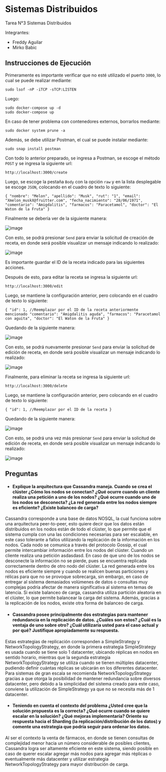 # Sistemas Distribuidos
Tarea N°3 Sistemas Distribuidos

Integrantes:
- Freddy Aguilar
- Mirko Babic

## Instrucciones de Ejecución

Primeramente es importante verificar que no esté utilizado el puerto `3000`, lo cual se puede realizar mediante:

```
sudo lsof -nP -iTCP -sTCP:LISTEN
```

Luego:

```
sudo docker-compose up -d
sudo docker-compose up
```
En caso de tener problema con contenedores externos, borrarlos mediante:

```
sudo docker system prune -a
```

Además, se debe utilizar Postman, el cual se puede instalar mediante:

```
sudo snap install postman
```

Con todo lo anterior preparado, se ingresa a Postman, se escoge el método `POST` y se ingresa la siguiente url:

`http://localhost:3000/create`

Luego, se escoge la pestaña `Body` con la opción `raw` y en la lista desplegable se escoge `JSON`, colocando en el cuadro de texto lo siguiente:

`{
 "nombre": "Melon",
 "apellido": "Musk",
 "rut": "1",
 "email": "Xmelon_muskX@fruitter.com",
 "fecha_nacimiento": "28/06/1971",
 "comentario": "Amigdalitis",
 "farmacos": "Paracetamol",
 "doctor": "El Waton de la Fruta"
}`

Finalmente se debería ver de la siguiente manera:

![image](https://user-images.githubusercontent.com/103700122/175848703-b0df3ca3-9d96-406d-a1b5-243e36900401.png)

Con esto, se podrá presionar `Send` para enviar la solicitud de creación de receta, en donde será posible visualizar un mensaje indicando lo realizado:

![image](https://user-images.githubusercontent.com/103700122/175848757-d50725d7-5344-4bf1-8a53-61576a2d773f.png)

Es importante guardar el ID de la receta indicado para las siguientes acciones.

Después de esto, para editar la receta se ingresa la siguiente url:

`http://localhost:3000/edit`

Luego, se mantiene la configuración anterior, pero colocando en el cuadro de texto lo siguiente: 

`{
 "id": 1, //Reemplazar por el ID de la receta anteriormente mencionado
 "comentario": "Amigdalitis aguda",
 "farmacos": "Paracetamol con aguita",
 "doctor": "El Waton de la Fruta"
}`

Quedando de la siguiente manera:

![image](https://user-images.githubusercontent.com/103700122/175848988-6326cd9f-451a-4de7-a070-0d8a99ca81e6.png)

Con esto, se podrá nuevamente presionar `Send` para enviar la solicitud de edición de receta, en donde será posible visualizar un mensaje indicando lo realizado:

![image](https://user-images.githubusercontent.com/103700122/175848803-194f1b8d-025b-4ea2-8700-6c9bcd19caf8.png)

Finalmente, para eliminar la receta se ingresa la siguiente url:

`http://localhost:3000/delete`

Luego, se mantiene la configuración anterior, pero colocando en el cuadro de texto lo siguiente: 

`{
 "id": 1, //Reemplazar por el ID de la receta
}`

Quedando de la siguiente manera:

![image](https://user-images.githubusercontent.com/103700122/175849039-a503c959-f84e-491e-83d7-fd4d77e7deab.png)

Con esto, se podrá una vez más presionar `Send` para enviar la solicitud de edición de receta, en donde será posible visualizar un mensaje indicando lo realizado:

![image](https://user-images.githubusercontent.com/103700122/175848843-44458cb0-b0d7-4fcf-960b-f55e09d8e089.png)

## Preguntas

- #### Explique la arquitectura que Cassandra maneja. Cuando se crea el clúster ¿Cómo los nodos se conectan? ¿Qué ocurre cuando un cliente realiza una petición a uno de los nodos? ¿Qué ocurre cuando uno de los nodos se desconecta? ¿La red generada entre los nodos siempre es eficiente? ¿Existe balanceo de carga?

Cassandra corresponde a una base de datos NOSQL, la cual funciona sobre una arquitectura peer-to-peer, esto quiere decir que los datos están distribuidos en los nodos están de todo el clúster, lo que permite que el sistema cumpla con una las condiciones necesarias para ser escalable, en este caso tolerante a fallos utilizando la replicación de la información en los nodos. Cada nodo se comunica a través del protocolo Gossip, el cual permite intercambiar información entre los nodos del clúster. Cuando un cliente realiza una petición asdasdasd. En caso de que uno de los nodos se desconecte la información no se pierde, pues se encuentra replicada correctamente dentro de otro nodo del clúster. La red generada entre los nodos es eficiente siempre y cuando se realicen buenas particiones y rélicas para que no se provoque sobrecarga, sin embargo, en caso de entregar al sistema demasiados volúmenes de datos o consultas muy complejas podría afectar de manera significativa al sistema en temas de latencia. Si existe balanceo de carga, cassandra utiliza partición aleatoria en el clúster, lo que permite balancear la carga del sistema. Además, gracias a la replicación de los nodos, existe otra forma de balanceo de carga.

- #### Cassandra posee principalmente dos estrategias para mantener redundancia en la replicación de datos. ¿Cuáles son estos? ¿Cuál es la ventaja de uno sobre otro? ¿Cuál utilizaría usted para el caso actual y por qué? Justifique apropiadamente su respuesta.

Estas estrategias de replicación corresponden a SimpleStrategy y NetworkTopologyStrategy, en donde la primera estrategia SimpleStrategy es usada cuando se tiene solo 1 datacenter, ubicando réplicas en nodos en sentido horario, mientras que la segunda estrategia NetworkTopologyStrategy se utiliza cuando se tienen múltiples datacenter, pudiendo definir cuántas réplicas se ubicarán en los diferentes datacenter. Para sistemas de gran escala se recomienda NetworkTopologyStrategy gracias a que otorga la posibilidad de mantener redundancia sobre diversos datacenter, pero debido a la simplicidad del sistema creado para este caso, conviene la utilización de SimpleStrategy ya que no se necesita más de 1 datacenter.

- #### Teniendo en cuenta el contexto del problema ¿Usted cree que la solución propuesta es la correcta? ¿Qué ocurre cuando se quiere escalar en la solución? ¿Qué mejoras implementaría? Oriente su respuesta hacia el Sharding (la replicación/distribución de los datos) y comente una estrategia que podría seguir para ordenar los datos.

Al ser el contexto la venta de fármacos, en donde se tienen consultas de complejidad menor hacia un número considerable de posibles clientes, Cassandra logra ser altamente eficiente en este sistema, siendo posible en caso de querer escalar agregar más nodos para agregar más réplicas o eventualmente más datacenter y utilizar estrategia NetworkTopologyStrategy para mayor distribución de carga.
